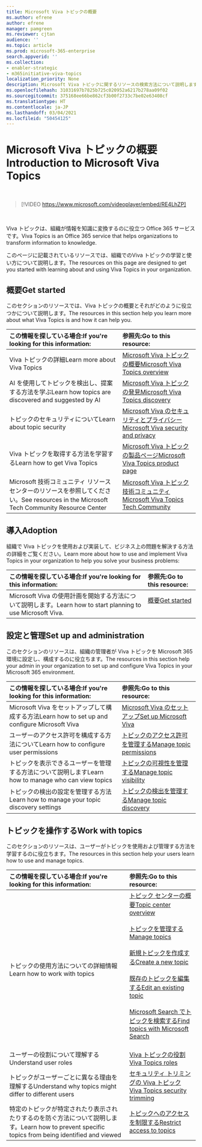 ```yaml
---
title: Microsoft Viva トピックの概要
ms.author: efrene
author: efrene
manager: pamgreen
ms.reviewer: cjtan
audience: ''
ms.topic: article
ms.prod: microsoft-365-enterprise
search.appverid: ''
ms.collection:
- enabler-strategic
- m365initiative-viva-topics
localization_priority: None
description: Microsoft Viva トピックに関するリソースの検索方法について説明します。
ms.openlocfilehash: 31031697b7825b725c020952a6217b278aa09f02
ms.sourcegitcommit: 375168ee66be862cf3b00f2733c7be02e63408cf
ms.translationtype: HT
ms.contentlocale: ja-JP
ms.lasthandoff: 03/04/2021
ms.locfileid: "50454125"
---
```

# <a name="introduction-to-microsoft-viva-topics"></a><span data-ttu-id="082e1-103">Microsoft Viva トピックの概要</span><span class="sxs-lookup"><span data-stu-id="082e1-103">Introduction to Microsoft Viva Topics</span></span>

</br>

> [!VIDEO https://www.microsoft.com/videoplayer/embed/RE4LhZP]  

</br>


<span data-ttu-id="082e1-104">Viva トピックは、組織が情報を知識に変換するのに役立つ Office 365 サービスです。</span><span class="sxs-lookup"><span data-stu-id="082e1-104">Viva Topics is an Office 365 service that helps organizations to transform information to knowledge.</span></span>

<span data-ttu-id="082e1-105">このページに記載されているリソースでは、組織でのViva トピックの学習と使い方について説明します。</span><span class="sxs-lookup"><span data-stu-id="082e1-105">The resources on this page are designed to get you started with learning about and using Viva Topics in your organization.</span></span>

## <a name="get-started"></a><span data-ttu-id="082e1-106">概要</span><span class="sxs-lookup"><span data-stu-id="082e1-106">Get started</span></span>

<span data-ttu-id="082e1-107">このセクションのリソースでは、Viva トピックの概要とそれがどのように役立つかについて説明します。</span><span class="sxs-lookup"><span data-stu-id="082e1-107">The resources in this section help you learn more about what Viva Topics  is and how it can help you.</span></span>

| <span data-ttu-id="082e1-108">この情報を探している場合:</span><span class="sxs-lookup"><span data-stu-id="082e1-108">If you're looking for this information:</span></span> | <span data-ttu-id="082e1-109">参照先:</span><span class="sxs-lookup"><span data-stu-id="082e1-109">Go to this resource:</span></span> |
|:-----|:-----|
|<span data-ttu-id="082e1-110">Viva トピックの詳細</span><span class="sxs-lookup"><span data-stu-id="082e1-110">Learn more about Viva Topics</span></span>|[<span data-ttu-id="082e1-111">Microsoft Viva トピックの概要</span><span class="sxs-lookup"><span data-stu-id="082e1-111">Microsoft Viva Topics overview</span></span>](topic-experiences-overview.md)|
|<span data-ttu-id="082e1-112">AI を使用してトピックを検出し、提案する方法を学ぶ</span><span class="sxs-lookup"><span data-stu-id="082e1-112">Learn how topics are discovered and suggested by AI</span></span>|[<span data-ttu-id="082e1-113">Microsoft Viva トピックの発見</span><span class="sxs-lookup"><span data-stu-id="082e1-113">Microsoft Viva Topics discovery</span></span>](topic-experiences-discovery.md)|
|<span data-ttu-id="082e1-114">トピックのセキュリティについて</span><span class="sxs-lookup"><span data-stu-id="082e1-114">Learn about topic security</span></span>|[<span data-ttu-id="082e1-115">Microsoft Viva のセキュリティとプライバシー</span><span class="sxs-lookup"><span data-stu-id="082e1-115">Microsoft Viva security and privacy</span></span>](topic-experiences-security-privacy.md)|
|<span data-ttu-id="082e1-116">Viva トピックを取得する方法を学習する</span><span class="sxs-lookup"><span data-stu-id="082e1-116">Learn how to get Viva Topics</span></span>|[<span data-ttu-id="082e1-117">Microsoft Viva トピックの製品ページ</span><span class="sxs-lookup"><span data-stu-id="082e1-117">Microsoft Viva Topics product page</span></span>](https://www.microsoft.com/microsoft-viva/topics?activetab=pivot%3aoverviewtab)|
|<span data-ttu-id="082e1-118">Microsoft 技術コミュニティ リソース センターのリソースを参照してください。</span><span class="sxs-lookup"><span data-stu-id="082e1-118">See resources in the Microsoft Tech Community Resource Center</span></span>|[<span data-ttu-id="082e1-119">Microsoft Viva トピック技術コミュニティ</span><span class="sxs-lookup"><span data-stu-id="082e1-119">Microsoft Viva Topics Tech Community</span></span>](https://resources.techcommunity.microsoft.com/viva-topics/)|



## <a name="adoption"></a><span data-ttu-id="082e1-120">導入</span><span class="sxs-lookup"><span data-stu-id="082e1-120">Adoption</span></span>

<span data-ttu-id="082e1-121">組織で Viva トピックを使用および実装して、ビジネス上の問題を解決する方法の詳細をご覧ください。</span><span class="sxs-lookup"><span data-stu-id="082e1-121">Learn more about how to use and implement Viva Topics in your organization to help you solve your business problems:</span></span> 

| <span data-ttu-id="082e1-122">この情報を探している場合:</span><span class="sxs-lookup"><span data-stu-id="082e1-122">If you're looking for this information:</span></span> | <span data-ttu-id="082e1-123">参照先:</span><span class="sxs-lookup"><span data-stu-id="082e1-123">Go to this resource:</span></span> |
|:-----|:-----|
|<span data-ttu-id="082e1-124">Microsoft Viva の使用計画を開始する方法について説明します。</span><span class="sxs-lookup"><span data-stu-id="082e1-124">Learn how to start planning to use Microsoft Viva.</span></span> |[<span data-ttu-id="082e1-125">概要</span><span class="sxs-lookup"><span data-stu-id="082e1-125">Get started</span></span>](topics-adoption-getstarted.md)<br><br>|  

## <a name="set-up-and-administration"></a><span data-ttu-id="082e1-126">設定と管理</span><span class="sxs-lookup"><span data-stu-id="082e1-126">Set up and administration</span></span>

<span data-ttu-id="082e1-127">このセクションのリソースは、組織の管理者が Viva トピックを Microsoft 365 環境に設定し、構成するのに役立ちます。</span><span class="sxs-lookup"><span data-stu-id="082e1-127">The resources in this section help your admin in your organization to set up and configure Viva Topics in your Microsoft 365 environment.</span></span>

| <span data-ttu-id="082e1-128">この情報を探している場合:</span><span class="sxs-lookup"><span data-stu-id="082e1-128">If you're looking for this information:</span></span> | <span data-ttu-id="082e1-129">参照先:</span><span class="sxs-lookup"><span data-stu-id="082e1-129">Go to this resource:</span></span> |
|:-----|:-----|
|<span data-ttu-id="082e1-130">Microsoft Viva をセットアップして構成する方法</span><span class="sxs-lookup"><span data-stu-id="082e1-130">Learn how to set up and configure Microsoft Viva</span></span>|[<span data-ttu-id="082e1-131">Microsoft Viva のセットアップ</span><span class="sxs-lookup"><span data-stu-id="082e1-131">Set up Microsoft Viva</span></span>](set-up-topic-experiences.md)|
|<span data-ttu-id="082e1-132">ユーザーのアクセス許可を構成する方法について</span><span class="sxs-lookup"><span data-stu-id="082e1-132">Learn how to configure user permissions</span></span>|[<span data-ttu-id="082e1-133">トピックのアクセス許可を管理する</span><span class="sxs-lookup"><span data-stu-id="082e1-133">Manage topic permissions</span></span>](topic-experiences-user-permissions.md)|
|<span data-ttu-id="082e1-134">トピックを表示できるユーザーを管理する方法について説明します</span><span class="sxs-lookup"><span data-stu-id="082e1-134">Learn how to manage who can view topics</span></span>|[<span data-ttu-id="082e1-135">トピックの可視性を管理する</span><span class="sxs-lookup"><span data-stu-id="082e1-135">Manage topic visibility</span></span>](topic-experiences-knowledge-rules.md)|
|<span data-ttu-id="082e1-136">トピックの検出の設定を管理する方法</span><span class="sxs-lookup"><span data-stu-id="082e1-136">Learn how to manage your topic discovery settings</span></span>|[<span data-ttu-id="082e1-137">トピックの検出を管理する</span><span class="sxs-lookup"><span data-stu-id="082e1-137">Manage topic discovery</span></span>](topic-experiences-discovery.md)|

## <a name="work-with-topics"></a><span data-ttu-id="082e1-138">トピックを操作する</span><span class="sxs-lookup"><span data-stu-id="082e1-138">Work with topics</span></span>

<span data-ttu-id="082e1-139">このセクションのリソースは、ユーザーがトピックを使用および管理する方法を学習するのに役立ちます。</span><span class="sxs-lookup"><span data-stu-id="082e1-139">The resources in this section help your users learn how to use and manage topics.</span></span>

| <span data-ttu-id="082e1-140">この情報を探している場合:</span><span class="sxs-lookup"><span data-stu-id="082e1-140">If you're looking for this information:</span></span> | <span data-ttu-id="082e1-141">参照先:</span><span class="sxs-lookup"><span data-stu-id="082e1-141">Go to this resource:</span></span> |
|:-----|:-----|
|<span data-ttu-id="082e1-142">トピックの使用方法についての詳細情報</span><span class="sxs-lookup"><span data-stu-id="082e1-142">Learn how to work with topics</span></span>|[<span data-ttu-id="082e1-143">トピック センターの概要</span><span class="sxs-lookup"><span data-stu-id="082e1-143">Topic center overview</span></span>](topic-center-overview.md)<br><br>[<span data-ttu-id="082e1-144">トピックを管理する</span><span class="sxs-lookup"><span data-stu-id="082e1-144">Manage topics</span></span>](manage-topics.md)<br><br>[<span data-ttu-id="082e1-145">新規トピックを作成する</span><span class="sxs-lookup"><span data-stu-id="082e1-145">Create a new topic</span></span>](create-a-topic.md)<br><br>[<span data-ttu-id="082e1-146">既存のトピックを編集する</span><span class="sxs-lookup"><span data-stu-id="082e1-146">Edit an existing topic</span></span>](edit-a-topic.md)<br><br>[<span data-ttu-id="082e1-147">Microsoft Search でトピックを検索する</span><span class="sxs-lookup"><span data-stu-id="082e1-147">Find topics with Microsoft Search</span></span>](search.md)<br><br>|
|<span data-ttu-id="082e1-148">ユーザーの役割について理解する</span><span class="sxs-lookup"><span data-stu-id="082e1-148">Understand user roles</span></span>|[<span data-ttu-id="082e1-149">Viva トピックの役割</span><span class="sxs-lookup"><span data-stu-id="082e1-149">Viva Topics roles</span></span>](topic-experiences-roles.md)|
|<span data-ttu-id="082e1-150">トピックがユーザーごとに異なる理由を理解する</span><span class="sxs-lookup"><span data-stu-id="082e1-150">Understand why topics might differ to different users</span></span>|[<span data-ttu-id="082e1-151">セキュリティ トリミングの Viva トピック</span><span class="sxs-lookup"><span data-stu-id="082e1-151">Viva Topics security trimming</span></span>](topic-experiences-security-trimming.md)|
|<span data-ttu-id="082e1-152">特定のトピックが特定されたり表示されたりするのを防ぐ方法について説明します。</span><span class="sxs-lookup"><span data-stu-id="082e1-152">Learn how to prevent specific topics from being identified and viewed</span></span>|[<span data-ttu-id="082e1-153">トピックへのアクセスを制限する</span><span class="sxs-lookup"><span data-stu-id="082e1-153">Restrict access to topics</span></span>](restrict-access-to-topics.md)|




